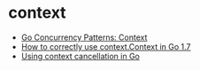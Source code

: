 # context

- [Go Concurrency Patterns: Context](https://blog.golang.org/context)
- [How to correctly use context.Context in Go 1.7](https://medium.com/@cep21/how-to-correctly-use-context-context-in-go-1-7-8f2c0fafdf39)
- [Using context cancellation in Go ](https://www.sohamkamani.com/blog/golang/2018-06-17-golang-using-context-cancellation/)